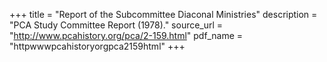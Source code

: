+++
title = "Report of the Subcommittee Diaconal Ministries"
description = "PCA Study Committee Report (1978)."
source_url = "http://www.pcahistory.org/pca/2-159.html"
pdf_name = "httpwwwpcahistoryorgpca2159html"
+++
